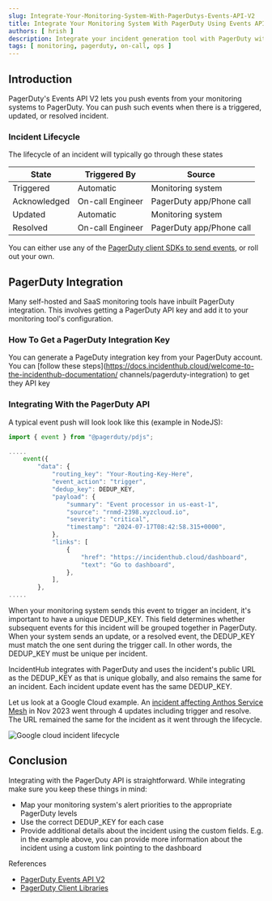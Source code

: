 ```yaml
---
slug: Integrate-Your-Monitoring-System-With-PagerDutys-Events-API-V2
title: Integrate Your Monitoring System With PagerDuty Using Events API V2
authors: [ hrish ]
description: Integrate your incident generation tool with PagerDuty with its Events API V2. Get a PagerDuty integration key and create and resolve incidents directly from the API.
tags: [ monitoring, pagerduty, on-call, ops ]
---
```


## Introduction
PagerDuty's Events API V2 lets you push events from your monitoring systems to PagerDuty. You can push such events when
there is a triggered, updated, or resolved incident.

### Incident Lifecycle
The lifecycle of an incident will typically go through these states

| State        | Triggered By     | Source                   |
|--------------|------------------|--------------------------|
| Triggered    | Automatic        | Monitoring system        |
| Acknowledged | On-call Engineer | PagerDuty app/Phone call |
| Updated      | Automatic        | Monitoring system        |
| Resolved     | On-call Engineer | PagerDuty app/Phone call |


You can either use any of the [PagerDuty client SDKs to send events](https://developer.pagerduty.com/docs/ZG9jOjExMDI5NTg2-api-client-libraries), or roll out your own. 
<!-- truncate -->
## PagerDuty Integration
Many self-hosted and SaaS monitoring tools have inbuilt PagerDuty integration. This involves getting a PagerDuty API key and add it to your monitoring
tool's configuration.

### How To Get a PagerDuty Integration Key
You can generate a PageDuty integration key from your PagerDuty account. You can [follow these steps](https://docs.incidenthub.cloud/welcome-to-the-incidenthub-documentation/
channels/pagerduty-integration) to get they API key

### Integrating With the PagerDuty API
A typical event push will look look like this (example in NodeJS):

```javascript
import { event } from "@pagerduty/pdjs";

.....
    event({
        "data": {
            "routing_key": "Your-Routing-Key-Here",
            "event_action": "trigger",
            "dedup_key": DEDUP_KEY,
            "payload": {
                "summary": "Event processor in us-east-1",
                "source": "rnmd-2398.xyzcloud.io",
                "severity": "critical",
                "timestamp": "2024-07-17T08:42:58.315+0000",
            },
            "links": [
                {
                    "href": "https://incidenthub.cloud/dashboard",
                    "text": "Go to dashboard",
                },
            ],
        },
.....
```
When your monitoring system sends this event to trigger an incident, it's important to have a unique DEDUP_KEY. This field
determines whether subsequent events for this incident will be grouped together in PagerDuty. When your system sends an update, or 
a resolved event, the DEDUP_KEY must match the one sent during the trigger call. In other words, the DEDUP_KEY must be unique per incident.

IncidentHub integrates with PagerDuty and uses the incident's public URL as the DEDUP_KEY as that is unique globally, 
and also remains the same for an incident. Each incident update event has the same DEDUP_KEY.

Let us look at a Google Cloud example. An [incident affecting Anthos Service Mesh](https://status.cloud.google.com/incidents/UqqtFekMWsNKUV7uuztP) 
in Nov 2023 went through 4 updates including trigger and resolve. The URL remained the same for the incident as it went through the lifecycle.

![Google cloud incident lifecycle](/img/google-cloud-incident-lifecycle.png)

## Conclusion
Integrating with the PagerDuty API is straightforward. While integrating make sure you keep these things in mind:
- Map your monitoring system's alert priorities to the appropriate PagerDuty levels
- Use the correct DEDUP_KEY for each case
- Provide additional details about the incident using the custom fields. E.g. in the example above, you can provide more information about the incident
using a custom link pointing to the dashboard

References
- [PagerDuty Events API V2](https://developer.pagerduty.com/api-reference/YXBpOjI3NDgyNjU-pager-duty-v2-events-api)
- [PagerDuty Client Libraries](https://developer.pagerduty.com/docs/ZG9jOjExMDI5NTg2-api-client-libraries)


